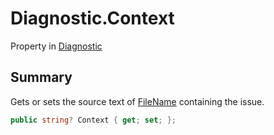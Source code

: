 # Diagnostic.Context

Property in [Diagnostic](/docs/api/csharp/yarn.compiler.diagnostic.md)

## Summary


Gets or sets the source text of  [FileName](yarn.compiler.diagnostic.filename.md)  containing
the issue.


```csharp
public string? Context { get; set; };
```

